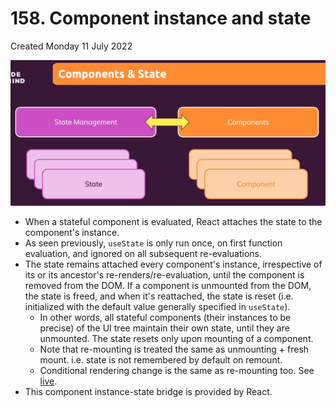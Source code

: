 # 158. Component instance and state
Created Monday 11 July 2022

![](../../../../assets/Pasted%20image%2020220711033742.png)
- When a stateful component is evaluated, React attaches the state to the component's instance.
- As seen previously, `useState` is only run once, on first function evaluation, and ignored on all subsequent re-evaluations.
- The state remains attached every component's instance, irrespective of its or its ancestor's re-renders/re-evaluation, until the component is removed from the DOM. If a component is unmounted from the DOM, the state is freed, and when it's reattached, the state is reset (i.e. initialized with the default value generally specified in `useState`).
	- In other words, all stateful components (their instances to be precise) of the UI tree maintain their own state, until they are unmounted. The state resets only upon mounting of a component.
	- Note that re-mounting is treated the same as unmounting + fresh mount. i.e. state is not remembered by default on remount.
	- Conditional rendering change is the same as re-mounting too. See [live](https://exemplar-codes.github.io/ComponentStateBridge#).
- This component instance-state bridge is provided by React.